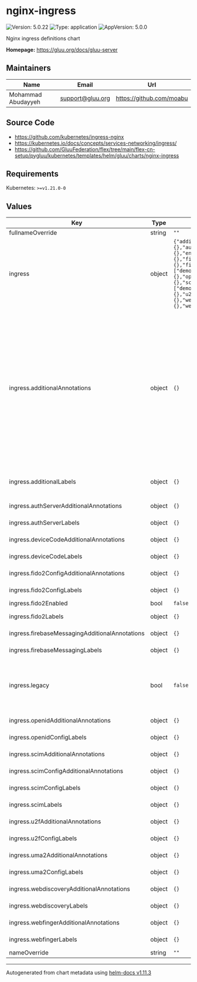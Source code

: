 # nginx-ingress

![Version: 5.0.22](https://img.shields.io/badge/Version-5.0.22-informational?style=flat-square) ![Type: application](https://img.shields.io/badge/Type-application-informational?style=flat-square) ![AppVersion: 5.0.0](https://img.shields.io/badge/AppVersion-5.0.0-informational?style=flat-square)

Nginx ingress definitions chart

**Homepage:** <https://gluu.org/docs/gluu-server>

## Maintainers

| Name | Email | Url |
| ---- | ------ | --- |
| Mohammad Abudayyeh | <support@gluu.org> | <https://github.com/moabu> |

## Source Code

* <https://github.com/kubernetes/ingress-nginx>
* <https://kubernetes.io/docs/concepts/services-networking/ingress/>
* <https://github.com/GluuFederation/flex/tree/main/flex-cn-setup/pygluu/kubernetes/templates/helm/gluu/charts/nginx-ingress>

## Requirements

Kubernetes: `>=v1.21.0-0`

## Values

| Key | Type | Default | Description |
|-----|------|---------|-------------|
| fullnameOverride | string | `""` |  |
| ingress | object | `{"additionalAnnotations":{},"additionalLabels":{},"authServerAdditionalAnnotations":{},"authServerLabels":{},"deviceCodeAdditionalAnnotations":{},"deviceCodeLabels":{},"enabled":true,"fido2ConfigAdditionalAnnotations":{},"fido2ConfigLabels":{},"fido2Enabled":false,"fido2Labels":{},"firebaseMessagingAdditionalAnnotations":{},"firebaseMessagingLabels":{},"hosts":["demoexample.gluu.org"],"ingressClassName":"nginx","legacy":false,"openidAdditionalAnnotations":{},"openidConfigLabels":{},"path":"/","scimAdditionalAnnotations":{},"scimConfigAdditionalAnnotations":{},"scimConfigLabels":{},"scimLabels":{},"tls":[{"hosts":["demoexample.gluu.org"],"secretName":"tls-certificate"}],"u2fAdditionalAnnotations":{},"u2fConfigLabels":{},"uma2AdditionalAnnotations":{},"uma2ConfigLabels":{},"webdiscoveryAdditionalAnnotations":{},"webdiscoveryLabels":{},"webfingerAdditionalAnnotations":{},"webfingerLabels":{}}` | Nginx ingress definitions chart |
| ingress.additionalAnnotations | object | `{}` | Additional annotations that will be added across all ingress definitions in the format of {cert-manager.io/issuer: "letsencrypt-prod"}. key app is taken Enable client certificate authentication nginx.ingress.kubernetes.io/auth-tls-verify-client: "optional" Create the secret containing the trusted ca certificates nginx.ingress.kubernetes.io/auth-tls-secret: "gluu/tls-certificate" Specify the verification depth in the client certificates chain nginx.ingress.kubernetes.io/auth-tls-verify-depth: "1" Specify if certificates are passed to upstream server nginx.ingress.kubernetes.io/auth-tls-pass-certificate-to-upstream: "true" |
| ingress.additionalLabels | object | `{}` | Additional labels that will be added across all ingress definitions in the format of {mylabel: "myapp"} |
| ingress.authServerAdditionalAnnotations | object | `{}` | Auth server ingress resource additional annotations. |
| ingress.authServerLabels | object | `{}` | Auth server config ingress resource labels. key app is taken |
| ingress.deviceCodeAdditionalAnnotations | object | `{}` | device-code ingress resource additional annotations. |
| ingress.deviceCodeLabels | object | `{}` | device-code ingress resource labels. key app is taken |
| ingress.fido2ConfigAdditionalAnnotations | object | `{}` | fido2 config ingress resource additional annotations. |
| ingress.fido2ConfigLabels | object | `{}` | fido2 config ingress resource labels. key app is taken |
| ingress.fido2Enabled | bool | `false` | Enable all fido2 endpoints |
| ingress.fido2Labels | object | `{}` | fido2 ingress resource labels. key app is taken |
| ingress.firebaseMessagingAdditionalAnnotations | object | `{}` | Firebase Messaging ingress resource additional annotations. |
| ingress.firebaseMessagingLabels | object | `{}` | Firebase Messaging ingress resource labels. key app is taken |
| ingress.legacy | bool | `false` | Enable use of legacy API version networking.k8s.io/v1beta1 to support kubernetes 1.18. This flag should be removed next version release along with nginx-ingress/templates/ingress-legacy.yaml. |
| ingress.openidAdditionalAnnotations | object | `{}` | openid-configuration ingress resource additional annotations. |
| ingress.openidConfigLabels | object | `{}` | openid-configuration ingress resource labels. key app is taken |
| ingress.scimAdditionalAnnotations | object | `{}` | SCIM ingress resource additional annotations. |
| ingress.scimConfigAdditionalAnnotations | object | `{}` | SCIM config ingress resource additional annotations. |
| ingress.scimConfigLabels | object | `{}` | webdiscovery ingress resource labels. key app is taken |
| ingress.scimLabels | object | `{}` | scim config ingress resource labels. key app is taken |
| ingress.u2fAdditionalAnnotations | object | `{}` | u2f config ingress resource additional annotations. |
| ingress.u2fConfigLabels | object | `{}` | u2f config ingress resource labels. key app is taken |
| ingress.uma2AdditionalAnnotations | object | `{}` | uma2 config ingress resource additional annotations. |
| ingress.uma2ConfigLabels | object | `{}` | uma 2 config ingress resource labels. key app is taken |
| ingress.webdiscoveryAdditionalAnnotations | object | `{}` | webdiscovery ingress resource additional annotations. |
| ingress.webdiscoveryLabels | object | `{}` | webdiscovery ingress resource labels. key app is taken |
| ingress.webfingerAdditionalAnnotations | object | `{}` | webfinger ingress resource additional annotations. |
| ingress.webfingerLabels | object | `{}` | webfinger ingress resource labels. key app is taken |
| nameOverride | string | `""` |  |

----------------------------------------------
Autogenerated from chart metadata using [helm-docs v1.11.3](https://github.com/norwoodj/helm-docs/releases/v1.11.3)

